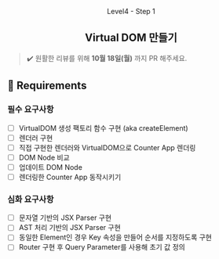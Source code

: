 <p align="middle">Level4 - Step 1</p>
<h2 align="middle">Virtual DOM 만들기</h2>

> ✔️ 원활한 리뷰를 위해 **10월 18일(월)** 까지 PR 해주세요.

## 📝 Requirements

### 필수 요구사항

-   [ ] VirtualDOM 생성 팩토리 함수 구현 (aka createElement)
-   [ ] 렌더러 구현
-   [ ] 직접 구현한 렌더러와 VirtualDOM으로 Counter App 렌더링
-   [ ] DOM Node 비교
-   [ ] 업데이트 DOM Node
-   [ ] 렌더링한 Counter App 동작시키기

### 심화 요구사항

-   [ ] 문자열 기반의 JSX Parser 구현
-   [ ] AST 처리 기반의 JSX Parser 구현
-   [ ] 동일한 Element인 경우 Key 속성을 만들어 순서를 지정하도록 구현
-   [ ] Router 구현 후 Query Parameter를 사용해 초기 값 정의
